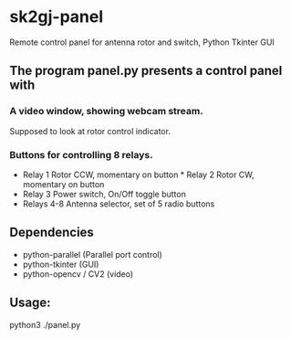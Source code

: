 # sk2gj-panel
Remote control panel for antenna rotor and switch, Python Tkinter GUI

## The program panel.py presents a control panel with 

### A video window, showing webcam stream.
Supposed to look at rotor control indicator.

### Buttons for controlling 8 relays.

* Relay 1 Rotor CCW, momentary on button
* Relay 2 Rotor CW, momentary on button
* Relay 3 Power switch, On/Off toggle button
* Relays 4-8 Antenna selector, set of 5 radio buttons

## Dependencies
- python-parallel (Parallel port control)
- python-tkinter (GUI)
- python-opencv / CV2 (video)

## Usage: 
  python3 ./panel.py
